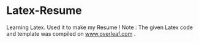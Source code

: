 # Latex-Resume
Learning Latex. Used it to make my Resume !
Note : The given Latex code and template was compiled on www.overleaf.com .
